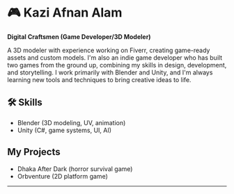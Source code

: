 # 🎮 Kazi Afnan Alam 
**Digital Craftsmen (Game Developer/3D Modeler)**

A 3D modeler with experience working on Fiverr, creating game-ready assets and custom models. I'm also an indie game developer who has built two games from the ground up, combining my skills in design, development, and storytelling. I work primarily with Blender and Unity, and I'm always learning new tools and techniques to bring creative ideas to life.

## 🛠 Skills
- Blender (3D modeling, UV, animation)
- Unity (C#, game systems, UI, AI)
  
## My Projects
- Dhaka After Dark (horror survival game)
- Orbventure (2D platform game)

---
